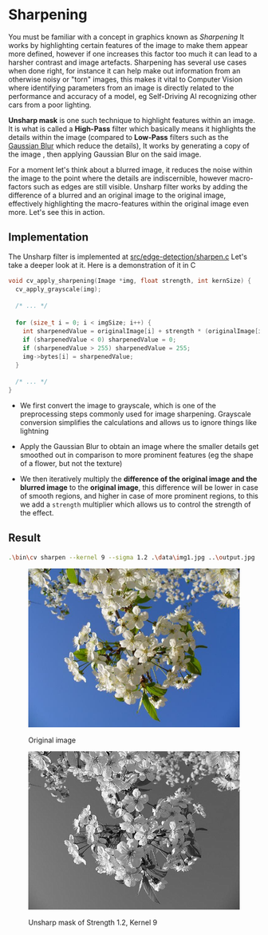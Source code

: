 # Sharpening

You must be familiar with a concept in graphics known as *Sharpening* It works by highlighting certain features of the image to make them appear more defined, however if one increases this factor too much it can lead to a harsher contrast and image artefacts. Sharpening has several use cases when done right, for instance it can help make out information from an otherwise noisy or "torn" images, this makes it vital to Computer Vision where identifying parameters from an image is directly related to the performance and accuracy of a model, eg Self-Driving AI recognizing other cars from a poor lighting.

**Unsharp mask** is one such technique to highlight features within an image. It is what is called a **High-Pass** filter which basically means it highlights the details within the image (compared to **Low-Pass** filters such as the [Gaussian Blur](../image-smoothing/gaussian-filter.md) which reduce the details), It works by generating a copy of the image , then applying Gaussian Blur on the said image.

For a moment let's think about a blurred image, it reduces the noise within the image to the point where the details are indiscernible, however macro-factors such as edges are still visible. Unsharp filter works by adding the difference of a blurred and an original image to the original image, effectively highlighting the macro-features within the original image even more. Let's see this in action.

## Implementation

The Unsharp filter is implemented at [src/edge-detection/sharpen.c](../../src/edge-detection/sharpen.c) Let's take a deeper look at it. Here is a demonstration of it in C

```c
void cv_apply_sharpening(Image *img, float strength, int kernSize) {
  cv_apply_grayscale(img);

  /* ... */

  for (size_t i = 0; i < imgSize; i++) {
	int sharpenedValue = originalImage[i] + strength * (originalImage[i] - blurredImage[i]);
	if (sharpenedValue < 0) sharpenedValue = 0;
	if (sharpenedValue > 255) sharpenedValue = 255;
	img->bytes[i] = sharpenedValue;
  }

  /* ... */
}

```

- We first convert the image to grayscale, which is one of the preprocessing steps commonly used for image sharpening. Grayscale conversion simplifies the calculations and allows us to ignore things like lightning

- Apply the Gaussian Blur to obtain an image where the smaller details get smoothed out in comparison to more prominent features (eg the shape of a flower, but not the texture)

- We then iteratively multiply the **difference of the original image and the blurred image** to the **original image**, this difference will be lower in case of smooth regions, and higher in case of more prominent regions, to this we add a `strength` multiplier which allows us to control the strength of the effect.

## Result

```bash
.\bin\cv sharpen --kernel 9 --sigma 1.2 .\data\img1.jpg ..\output.jpg
```

<div>

<figure><img src="../.gitbook/assets/img1.jpg" alt=""><figcaption><p>Original image</p></figcaption></figure>
<figure><img src="../.gitbook/assets/sharpen-1-9.jpg" alt=""><figcaption><p>Unsharp mask of Strength 1.2, Kernel 9</p></figcaption></figure>

</div>
